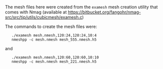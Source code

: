 The mesh files here were created from the ``examesh`` mesh creation
utility that comes with Nmag (available at
https://bitbucket.org/fangohr/nmag-src/src/tip/utils/cubicmesh/examesh.c)

The commands to create the mesh files were:
```
   ./examesh mesh.nmesh,120:24,120:24,10:4
   nmeshpp -c mesh.nmesh mesh_555.nmesh.h5
```
and
```
   ./examesh mesh.nmesh,120:60,120:60,10:10
   nmeshpp -c mesh.nmesh mesh_221.nmesh.h5
```


